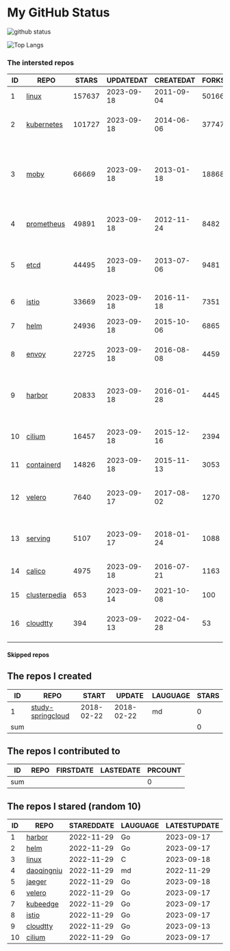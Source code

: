 # My GitHub Status

<img src="https://github-readme-stats-1.yihong0618.vercel.app/api?username=daoqingniu&show_icons=true&&&hide_title=true&count_private=true" alt="github status" />

![Top Langs](https://github-readme-stats-1.yihong0618.vercel.app/api/top-langs/?username=daoqingniu&layout=compact)

<!--START_SECTION:github_repos-->
### The intersted repos
| ID |                              REPO                               | STARS  | UPDATEDAT  | CREATEDAT  | FORKSCOUNT |                                              DESCRIPTIONS                                              |
|----|-----------------------------------------------------------------|--------|------------|------------|------------|--------------------------------------------------------------------------------------------------------|
|  1 | [linux](https://github.com/torvalds/linux)                      | 157637 | 2023-09-18 | 2011-09-04 |      50166 | Linux kernel source tree                                                                               |
|  2 | [kubernetes](https://github.com/kubernetes/kubernetes)          | 101727 | 2023-09-18 | 2014-06-06 |      37747 | Production-Grade Container Scheduling and Management                                                   |
|  3 | [moby](https://github.com/moby/moby)                            |  66669 | 2023-09-18 | 2013-01-18 |      18868 | Moby Project - a collaborative project for the container ecosystem to assemble container-based systems |
|  4 | [prometheus](https://github.com/prometheus/prometheus)          |  49891 | 2023-09-18 | 2012-11-24 |       8482 | The Prometheus monitoring system and time series database.                                             |
|  5 | [etcd](https://github.com/etcd-io/etcd)                         |  44495 | 2023-09-18 | 2013-07-06 |       9481 | Distributed reliable key-value store for the most critical data of a distributed system                |
|  6 | [istio](https://github.com/istio/istio)                         |  33669 | 2023-09-18 | 2016-11-18 |       7351 | Connect, secure, control, and observe services.                                                        |
|  7 | [helm](https://github.com/helm/helm)                            |  24936 | 2023-09-18 | 2015-10-06 |       6865 | The Kubernetes Package Manager                                                                         |
|  8 | [envoy](https://github.com/envoyproxy/envoy)                    |  22725 | 2023-09-18 | 2016-08-08 |       4459 | Cloud-native high-performance edge/middle/service proxy                                                |
|  9 | [harbor](https://github.com/goharbor/harbor)                    |  20833 | 2023-09-18 | 2016-01-28 |       4445 | An open source trusted cloud native registry project that stores, signs, and scans content.            |
| 10 | [cilium](https://github.com/cilium/cilium)                      |  16457 | 2023-09-18 | 2015-12-16 |       2394 | eBPF-based Networking, Security, and Observability                                                     |
| 11 | [containerd](https://github.com/containerd/containerd)          |  14826 | 2023-09-18 | 2015-11-13 |       3053 | An open and reliable container runtime                                                                 |
| 12 | [velero](https://github.com/vmware-tanzu/velero)                |   7640 | 2023-09-17 | 2017-08-02 |       1270 | Backup and migrate Kubernetes applications and their persistent volumes                                |
| 13 | [serving](https://github.com/knative/serving)                   |   5107 | 2023-09-17 | 2018-01-24 |       1088 | Kubernetes-based, scale-to-zero, request-driven compute                                                |
| 14 | [calico](https://github.com/projectcalico/calico)               |   4975 | 2023-09-18 | 2016-07-21 |       1163 | Cloud native networking and network security                                                           |
| 15 | [clusterpedia](https://github.com/clusterpedia-io/clusterpedia) |    653 | 2023-09-14 | 2021-10-08 |        100 | The Encyclopedia of Kubernetes clusters                                                                |
| 16 | [cloudtty](https://github.com/cloudtty/cloudtty)                |    394 | 2023-09-13 | 2022-04-28 |         53 | A Friendly Kubernetes CloudShell (Web Terminal) !                                                      |



#### Skipped repos
<!--END_SECTION:github_repos-->

<!--START_SECTION:my_github-->
## The repos I created
| ID  |                                 REPO                                 |   START    |   UPDATE   | LAUGUAGE | STARS |
|-----|----------------------------------------------------------------------|------------|------------|----------|-------|
|   1 | [study-springcloud](https://github.com/daoqingniu/study-springcloud) | 2018-02-22 | 2018-02-22 | md       |     0 |
| sum |                                                                      |            |            |          |     0 |

## The repos I contributed to
| ID  | REPO | FIRSTDATE | LASTEDATE | PRCOUNT |
|-----|------|-----------|-----------|---------|
| sum |      |           |           |       0 |

## The repos I stared (random 10)
| ID |                          REPO                          | STAREDDATE | LAUGUAGE | LATESTUPDATE |
|----|--------------------------------------------------------|------------|----------|--------------|
|  1 | [harbor](https://github.com/goharbor/harbor)           | 2022-11-29 | Go       | 2023-09-17   |
|  2 | [helm](https://github.com/helm/helm)                   | 2022-11-29 | Go       | 2023-09-17   |
|  3 | [linux](https://github.com/torvalds/linux)             | 2022-11-29 | C        | 2023-09-18   |
|  4 | [daoqingniu](https://github.com/daoqingniu/daoqingniu) | 2022-11-29 | md       | 2022-11-29   |
|  5 | [jaeger](https://github.com/jaegertracing/jaeger)      | 2022-11-29 | Go       | 2023-09-18   |
|  6 | [velero](https://github.com/vmware-tanzu/velero)       | 2022-11-29 | Go       | 2023-09-17   |
|  7 | [kubeedge](https://github.com/kubeedge/kubeedge)       | 2022-11-29 | Go       | 2023-09-17   |
|  8 | [istio](https://github.com/istio/istio)                | 2022-11-29 | Go       | 2023-09-17   |
|  9 | [cloudtty](https://github.com/cloudtty/cloudtty)       | 2022-11-29 | Go       | 2023-09-13   |
| 10 | [cilium](https://github.com/cilium/cilium)             | 2022-11-29 | Go       | 2023-09-17   |

<!--END_SECTION:my_github-->
